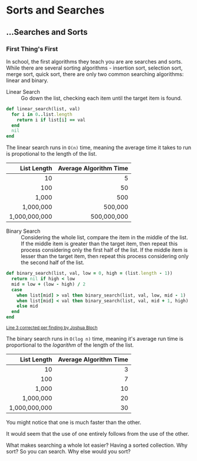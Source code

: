 # Sorts and Searches

## ...Searches and Sorts

### First Thing's First

In school, the first algorithms they teach you are are searches and sorts. While there are several sorting algorithms - insertion sort, selection sort, merge sort, quick sort, there are only two common searching algorithms: linear and binary.

<dl>
  <dt>Linear Search</dt>
  <dd>Go down the list, checking each item until the target item is found.</dd>
</dl>

```ruby
def linear_search(list, val)
  for i in 0..list.length
    return i if list[i] == val
  end
  nil
end
```

The linear search runs in `O(n)` time, meaning the average time it takes to run is propotional to the length of the list.

| List Length   | Average Algorithm Time |
|--------------:|-----------------------:|
|            10 |                      5 |
|           100 |                     50 |
|         1,000 |                    500 |
|     1,000,000 |                500,000 |
| 1,000,000,000 |            500,000,000 |

<dl>
  <dt>Binary Search</dt>
  <dd>Considering the whole list, compare the item in the middle of the list. If the middle item is greater than the target item, then repeat this process considering only the first half of the list. If the middle item is lesser than the target item, then repeat this process considering only the second half of the list.</dd>
</dl>

```ruby
def binary_search(list, val, low = 0, high = (list.length - 1))
  return nil if high < low
  mid = low + (low - high) / 2
  case
    when list[mid] > val then binary_search(list, val, low, mid - 1)
    when list[mid] < val then binary_search(list, val, mid + 1, high)
    else mid
  end
end
```

<small>[Line 3 corrected per finding by Joshua Bloch](http://googleresearch.blogspot.no/2006/06/extra-extra-read-all-about-it-nearly.html)</small>

The binary search runs in `O(log n)` time, meaning it's average run time is proportional to the _logarithm_ of the length of the list.

| List Length   | Average Algorithm Time |
|--------------:|-----------------------:|
|            10 |                      3 |
|           100 |                      7 |
|         1,000 |                     10 |
|     1,000,000 |                     20 |
| 1,000,000,000 |                     30 |

You might notice that one is much faster than the other.

It would seem that the use of one entirely follows from the use of the other.
 
What makes searching a whole lot easier? Having a sorted collection.
Why sort? So you can search.
Why else would you sort?
